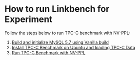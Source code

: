 # How to run Linkbench for Experiment

Follow the steps below to run TPC-C benchmark with NV-PPL:
1. [Build and initialize MySQL 5.7 using Vanilla build](https://github.com/JonghyeokPark/mysql-57-nvdimm-ppl/blob/da609468158d48ec918f6aece1ed88af74ff6d4c/linkbench-benchmark/how_to_install_mysql.md)
2. [Install TPC-C Benchmark on Ubuntu and loading TPC-C Data](https://github.com/JonghyeokPark/mysql-57-nvdimm-ppl/blob/da609468158d48ec918f6aece1ed88af74ff6d4c/linkbench-benchmark/how_to_install_linkbench.md)
3. [Run TPC-C Benchmark with NV-PPL](https://github.com/JonghyeokPark/mysql-57-nvdimm-ppl/blob/da609468158d48ec918f6aece1ed88af74ff6d4c/linkbench-benchmark/how_to_run_linkbench_with_ppl.md)